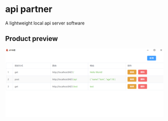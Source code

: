 # api partner
A lightweight local api server software
## Product preview
![Product preview](preview.png)

